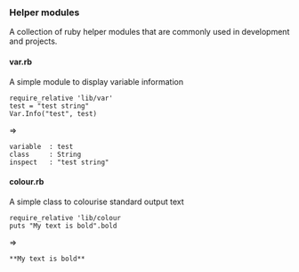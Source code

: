 ### Helper modules

A collection of ruby helper modules that are commonly used in development
and projects.

#### var.rb
A simple module to display variable information 

```
require_relative 'lib/var'
test = "test string"
Var.Info("test", test)
```

=>

```
variable  : test
class     : String
inspect   : "test string"
```

#### colour.rb
A simple class to colourise standard output text 

```
require_relative 'lib/colour
puts "My text is bold".bold
```
=>
```
**My text is bold**
```





